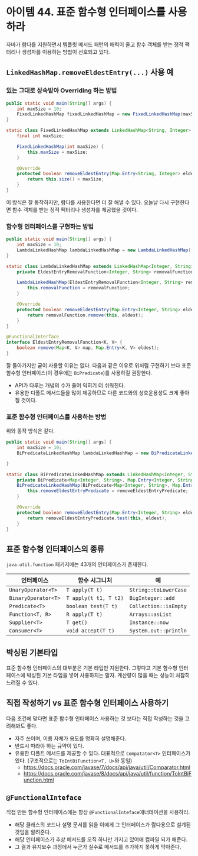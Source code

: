 # 아이템 44. 표준 함수형 인터페이스를 사용하라
자바가 람다를 지원하면서 템플릿 메서드 패턴의 매력이 줄고 함수 객체를 받는 정적 팩터리나 생성자를 이용하는 방법이 선호되고 있다.

## `LinkedHashMap.removeEldestEntry(...)` 사용 예

### 있는 그대로 상속받아 Overriding 하는 방법
``` java
public static void main(String[] args) {
    int maxSize = 10;
    FixedLinkedHashMap fixedLinkedHashMap = new FixedLinkedHashMap(maxSize);
}

static class FixedLinkedHashMap extends LinkedHashMap<String, Integer> {
    final int maxSize;

    FixedLinkedHashMap(int maxSize) {
        this.maxSize = maxSize;
    }

    @Override
    protected boolean removeEldestEntry(Map.Entry<String, Integer> eldest) {
        return this.size() > maxSize;
    }
}
```
이 방식은 잘 동작하지만, 람다를 사용한다면 더 잘 해낼 수 있다. 오늘날 다시 구현한다면 함수 객체를 받는 정적 팩터리나 생성자를 제공했을 것이다.

### 함수형 인터페이스를 구현하는 방법
``` java
public static void main(String[] args) {
    int maxSize = 10;
    LambdaLinkedHashMap lambdaLinkedHashMap = new LambdaLinkedHashMap((map, eldest) -> map.size() > maxSize);
}

static class LambdaLinkedHashMap extends LinkedHashMap<Integer, String> {
    private EldestEntryRemovalFunction<Integer, String> removalFunction;

    LambdaLinkedHashMap(EldestEntryRemovalFunction<Integer, String> removalFunction) {
        this.removalFunction = removalFunction;
    }

    @Override
    protected boolean removeEldestEntry(Map.Entry<Integer, String> eldest) {
        return removalFunction.remove(this, eldest);
    }
}

@FunctionalInterface
interface EldestEntryRemovalFunction<K, V> {
    boolean remove(Map<K, V> map, Map.Entry<K, V> eldest);
}
```
잘 돌아가지만 굳이 사용할 이유는 없다. 다음과 같은 이유로 위처럼 구현하기 보다 표준 함수형 인터페이스(이 경우에는 `BiPredicate`)를 사용하길 권장한다.
- API가 다루는 개념의 수가 줄어 익히기 더 쉬워진다.
- 유용한 디폴트 메서드들을 많이 제공하므로 다른 코드와의 상호운용성도 크게 좋아질 것이다.

### 표준 함수형 인터페이스를 사용하는 방법
위와 동작 방식은 같다.
``` java
public static void main(String[] args) {
    int maxSize = 10;
    BiPredicateLinkedHashMap lambdaLinkedHashMap = new BiPredicateLinkedHashMap((map, eldest) -> map.size() > maxSize);

}

static class BiPredicateLinkedHashMap extends LinkedHashMap<Integer, String> {
    private BiPredicate<Map<Integer, String>, Map.Entry<Integer, String>> removeEldestEntryPredicate;
    BiPredicateLinkedHashMap(BiPredicate<Map<Integer, String>, Map.Entry<Integer, String >> removeEldestEntryPredicate) {
        this.removeEldestEntryPredicate = removeEldestEntryPredicate;
    }

    @Override
    protected boolean removeEldestEntry(Map.Entry<Integer, String> eldest) {
        return removeEldestEntryPredicate.test(this, eldest);
    }
}
```

## 표준 함수형 인터페이스의 종류
`java.util.function` 패키지에는 43개의 인터페이스가 존재한다.

인터페이스|함수 시그니처|예
---|---|---
`UnaryOperator<T>`| `T apply(T t)`| `String::toLowerCase`
`BinaryOperator<T>`|`T apply(t t1, T t2)`|`BigInteger::add`
`Predicate<T>`|`boolean test(T t)`|`Collection::isEmpty`
`Function<T, R>`|`R apply(T t)`|`Arrays::asList`
`Supplier<T>`|`T get()`|`Instance::now`
`Consumer<T>`|`void accept(T t)`|`System.out::println`

## 박싱된 기본타입
표준 함수형 인터페이스의 대부분은 기본 타입만 지원한다. 그렇다고 기본 함수형 인터페이스에 박싱된 기본 타입을 넣어 사용하지는 말자. 계산량이 많을 때는 성능이 처참히 느려질 수 있다.

## 직접 작성하기 vs 표준 함수형 인터페이스 사용하기
다음 조건에 맞다면 표준 함수형 인터페이스 사용하는 것 보다는 직접 작성하는 것을 고려해봐도 좋다.
- 자주 쓰이며, 이름 자체가 용도를 명확히 설명해준다.
- 반드시 따라야 하는 규약이 있다.
- 유용한 디폴트 메서드를 제공할 수 있다.
대표적으로 `Compatator<T>` 인터페이스가 있다. (구조적으로는 `ToIntBiFunction<T, U>`와 동일)
    - https://docs.oracle.com/javase/7/docs/api/java/util/Comparator.html
    - https://docs.oracle.com/javase/8/docs/api/java/util/function/ToIntBiFunction.html

## `@FunctionalInteface`
직접 만든 함수형 인터페이스에는 항상 `@FunctionalInteface`애너테이션을 사용하라.
- 해당 클래스의 코드나 설명 문서를 읽을 이에게 그 인터페이스가 람다용으로 설계된 것임을 알려준다.
- 해당 인터페이스가 추상 메서드를 오직 하나만 가지고 있어애 컴파일 되가 해준다.
- 그 결과 유지보수 과정에서 누군가 실수로 메서드를 추가하지 못하게 막아준다.